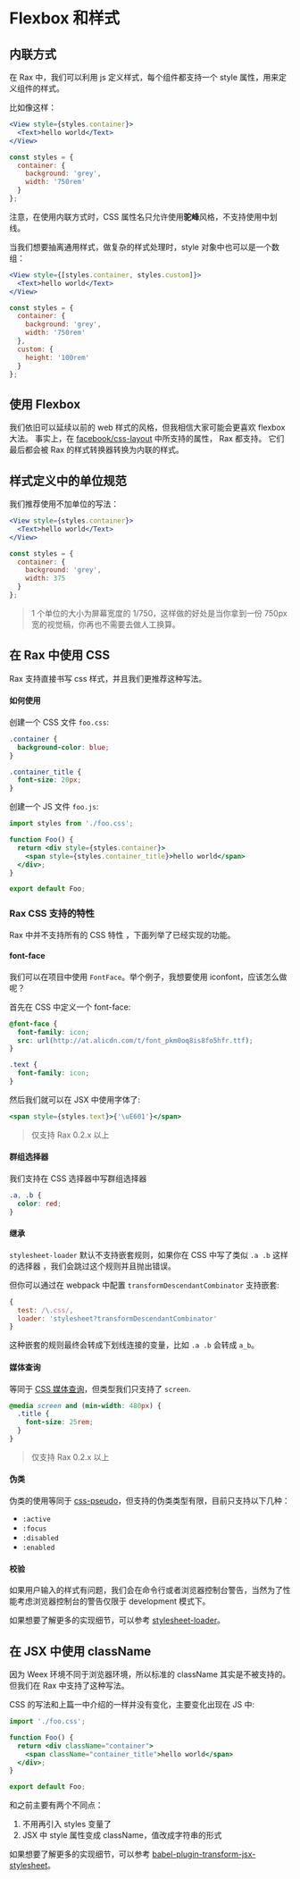 # Flexbox 和样式

## 内联方式

在 Rax 中，我们可以利用 js 定义样式，每个组件都支持一个 style 属性，用来定义组件的样式。

比如像这样：

```jsx
<View style={styles.container}>
  <Text>hello world</Text>
</View>

const styles = {
  container: {
    background: 'grey',
    width: '750rem'
  }
};
```

注意，在使用内联方式时，CSS 属性名只允许使用**驼峰**风格，不支持使用中划线。

当我们想要抽离通用样式，做复杂的样式处理时，style 对象中也可以是一个数组：

```jsx
<View style={[styles.container, styles.custom]}>
  <Text>hello world</Text>
</View>

const styles = {
  container: {
    background: 'grey',
    width: '750rem'
  },
  custom: {
    height: '100rem'
  }
};
```

## 使用 Flexbox

我们依旧可以延续以前的 web 样式的风格，但我相信大家可能会更喜欢 flexbox 大法。 
事实上，在 [facebook/css-layout](https://github.com/facebook/css-layout#supported-attributes) 中所支持的属性， Rax 都支持。 它们最后都会被 Rax 的样式转换器转换为内联的样式。  

## 样式定义中的单位规范

我们推荐使用不加单位的写法：

```jsx
<View style={styles.container}>
  <Text>hello world</Text>
</View>

const styles = {
  container: {
    background: 'grey',
    width: 375
  }
};
```

> 1 个单位的大小为屏幕宽度的 1/750，这样做的好处是当你拿到一份 750px 宽的视觉稿，你再也不需要去做人工换算。

## 在 Rax 中使用 CSS

Rax 支持直接书写 css 样式，并且我们更推荐这种写法。

#### 如何使用

创建一个 CSS 文件 `foo.css`:
```css
.container {
  background-color: blue;
}

.container_title {
  font-size: 20px;
}
```

创建一个 JS 文件 `foo.js`:

```jsx
import styles from './foo.css';

function Foo() {
  return <div style={styles.container}>
    <span style={styles.container_title}>hello world</span>
  </div>;
}

export default Foo;
```

### Rax CSS 支持的特性

Rax 中并不支持所有的 CSS 特性 ，下面列举了已经实现的功能。

#### font-face

我们可以在项目中使用 `FontFace`。举个例子，我想要使用 iconfont，应该怎么做呢？

首先在 CSS 中定义一个 font-face:

```css
@font-face {
  font-family: icon;
  src: url(http://at.alicdn.com/t/font_pkm0oq8is8fo5hfr.ttf);
}

.text {
  font-family: icon;
}
```

然后我们就可以在 JSX 中使用字体了:

```jsx
<span style={styles.text}>{'\uE601'}</span>
```

> 仅支持 Rax 0.2.x 以上

#### 群组选择器

我们支持在 CSS 选择器中写群组选择器

```css
.a, .b {
  color: red;
}
```

#### 继承

`stylesheet-loader` 默认不支持嵌套规则，如果你在 CSS 中写了类似 `.a .b` 这样的选择器 ，我们会跳过这个规则并且抛出错误。

但你可以通过在 webpack 中配置 `transformDescendantCombinator` 支持嵌套:

```js
{
  test: /\.css/,
  loader: 'stylesheet?transformDescendantCombinator'
}
```

这种嵌套的规则最终会转成下划线连接的变量，比如 `.a .b` 会转成 `a_b`。

#### 媒体查询

等同于 [CSS 媒体查询](https://developer.mozilla.org/en-US/docs/Web/CSS/@media)，但类型我们只支持了 `screen`.

```css
@media screen and (min-width: 480px) {
  .title {
    font-size: 25rem;
  }
}
```

> 仅支持 Rax 0.2.x 以上

#### 伪类

伪类的使用等同于 [css-pseudo](https://developer.mozilla.org/en-US/docs/Web/CSS/Pseudo-classes)，但支持的伪类类型有限，目前只支持以下几种：

* `:active`
* `:focus`
* `:disabled`
* `:enabled`

#### 校验

如果用户输入的样式有问题，我们会在命令行或者浏览器控制台警告，当然为了性能考虑浏览器控制台的警告仅限于 development 模式下。

如果想要了解更多的实现细节，可以参考 [stylesheet-loader](https://github.com/alibaba/rax/blob/master/packages/stylesheet-loader/README.md)。

## 在 JSX 中使用 className

因为 Weex 环境不同于浏览器环境，所以标准的 className 其实是不被支持的。但我们在 Rax 中支持了这种写法。

CSS 的写法和上篇一中介绍的一样并没有变化，主要变化出现在 JS 中:

```jsx
import './foo.css';

function Foo() {
  return <div className="container">
    <span className="container_title">hello world</span>
  </div>;
}

export default Foo;
```

和之前主要有两个不同点：

1. 不用再引入 styles 变量了
2. JSX 中 style 属性变成 className，值改成字符串的形式

如果想要了解更多的实现细节，可以参考 [babel-plugin-transform-jsx-stylesheet](https://github.com/alibaba/rax/blob/master/packages/babel-plugin-transform-jsx-stylesheet/README.md)。

